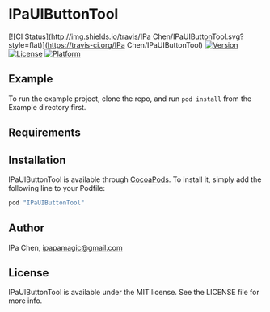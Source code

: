 # IPaUIButtonTool

[![CI Status](http://img.shields.io/travis/IPa Chen/IPaUIButtonTool.svg?style=flat)](https://travis-ci.org/IPa Chen/IPaUIButtonTool)
[![Version](https://img.shields.io/cocoapods/v/IPaUIButtonTool.svg?style=flat)](http://cocoapods.org/pods/IPaUIButtonTool)
[![License](https://img.shields.io/cocoapods/l/IPaUIButtonTool.svg?style=flat)](http://cocoapods.org/pods/IPaUIButtonTool)
[![Platform](https://img.shields.io/cocoapods/p/IPaUIButtonTool.svg?style=flat)](http://cocoapods.org/pods/IPaUIButtonTool)

## Example

To run the example project, clone the repo, and run `pod install` from the Example directory first.

## Requirements

## Installation

IPaUIButtonTool is available through [CocoaPods](http://cocoapods.org). To install
it, simply add the following line to your Podfile:

```ruby
pod "IPaUIButtonTool"
```

## Author

IPa Chen, ipapamagic@gmail.com

## License

IPaUIButtonTool is available under the MIT license. See the LICENSE file for more info.
